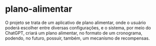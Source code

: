 # plano-alimentar
O projeto se trata de um aplicativo de plano alimentar, onde o usuário poderá escolher entre diversas configurações, e o sistema, por meio do ChatGPT, criará um plano alimentar, no formato de um cronograma, podendo, no futuro, possuir, também, um mecanismo de recompensas.
